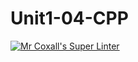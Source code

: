 # Unit1-04-CPP
[![Mr Coxall's Super Linter](https://github.com/ICS3U-Programming-PeterS/Unit1-04-CPP/workflows/Mr%20Coxall's%20Super%20Linter/badge.svg)](https://github.com/ICS3U-Programming-PeterS/Unit1-04-CPP/actions/)
